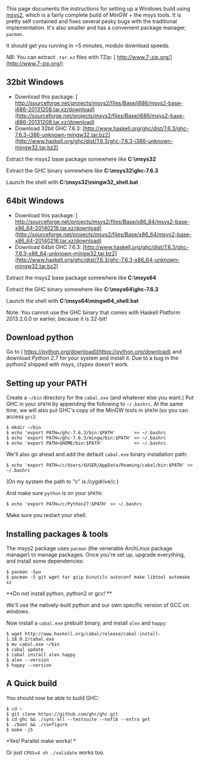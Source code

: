 
This page documents the instructions for setting up a Windows build using [ msys2](http://sourceforge.net/projects/msys2/files/Alpha-versions/), which is a fairly complete build of MinGW + the msys tools. It is pretty self contained and fixes several pesky bugs with the traditional implementation. It's also smaller and has a convenient package manager, `pacman`.


It should get you running in \~5 minutes, modulo download speeds.

*NB*: You can extract `.tar.xz` files with 7Zip: [ http://www.7-zip.org/](http://www.7-zip.org/)

## 32bit Windows

- Download this package: [ http://sourceforge.net/projects/msys2/files/Base/i686/msys2-base-i686-20131208.tar.xz/download](http://sourceforge.net/projects/msys2/files/Base/i686/msys2-base-i686-20131208.tar.xz/download)
- Download 32bit GHC 7.6.3: [http://www.haskell.org/ghc/dist/7.6.3/ghc-7.6.3-i386-unknown-mingw32.tar.bz2](http://www.haskell.org/ghc/dist/7.6.3/ghc-7.6.3-i386-unknown-mingw32.tar.bz2)


Extract the msys2 base package somewhere like **C:\\msys32**


Extract the GHC binary somewhere like **C:\\msys32\\ghc-7.6.3**


Launch the shell with **C:\\msys32\\mingw32_shell.bat**

## 64bit Windows

- Download this package: [ http://sourceforge.net/projects/msys2/files/Base/x86_64/msys2-base-x86_64-20140216.tar.xz/download](http://sourceforge.net/projects/msys2/files/Base/x86_64/msys2-base-x86_64-20140216.tar.xz/download)
- Download 64bit GHC 7.6.3: [http://www.haskell.org/ghc/dist/7.6.3/ghc-7.6.3-x86_64-unknown-mingw32.tar.bz2](http://www.haskell.org/ghc/dist/7.6.3/ghc-7.6.3-x86_64-unknown-mingw32.tar.bz2)


Extract the msys2 base package somewhere like **C:\\msys64**


Extract the GHC binary somewhere like **C:\\msys64\\ghc-7.6.3**


Launch the shell with **C:\\msys64\\mingw64_shell.bat**


Note: You cannot use the GHC binary that comes with Haskell Platform 2013.2.0.0 or earlier, because it is 32-bit!

## Download python


Go to [ https://python.org/download](https://python.org/download) and download *Python 2.7* for your system and install it. Due to a bug in the python2 shipped with msys, ctypes doesn't work.

## Setting up your PATH


Create a `~/bin` directory for the `cabal.exe` (and whatever else you want.) Put GHC in your `$PATH` by appending the following to `~/.bashrc`. At the same time, we will also put GHC's copy of the MinGW tools in `$PATH` (so you can access `gcc`):

```wiki
$ mkdir ~/bin
$ echo 'export PATH=/ghc-7.6.3/bin:$PATH'       >> ~/.bashrc
$ echo 'export PATH=/ghc-7.6.3/mingw/bin:$PATH' >> ~/.bashrc
$ echo 'export PATH=$HOME/bin:$PATH'            >> ~/.bashrc
```


We'll also go ahead and add the default `cabal.exe` binary installation path:

```wiki
$ echo 'export PATH=/c/Users/$USER/AppData/Roaming/cabal/bin:$PATH' >> ~/.bashrc
```


(On my system the path to "c" is /cygdrive/c.)


And make sure `python` is on your `$PATH`:

```wiki
$ echo 'export PATH=/c/Python27:$PATH' >> ~/.bashrc
```


Make sure you restart your shell.

## Installing packages & tools


The msys2 package uses `pacman` (the venerable ArchLinux package manager) to manage packages. Once you're set up, upgrade everything, and install some dependencies:

```wiki
$ pacman -Syu
$ pacman -S git wget tar gzip binutils autoconf make libtool automake xz
```

**Do not install python, python2 or gcc!
**


We'll use the natively-built python and our own specific version of GCC on windows.


Now install a `cabal.exe` prebuilt binary, and install `alex` and `happy`:

```wiki
$ wget http://www.haskell.org/cabal/release/cabal-install-1.18.0.2/cabal.exe
$ mv cabal.exe ~/bin
$ cabal update
$ cabal install alex happy
$ alex --version
$ happy --version
```

## A Quick build


You should now be able to build GHC:

```wiki
$ cd ~
$ git clone https://github.com/ghc/ghc.git
$ cd ghc && ./sync-all --testsuite --nofib --extra get
$ ./boot && ./configure
$ make -j5
```

*Yes! Parallel make works!
*


Or just `CPUS=4 sh ./validate` works too.
